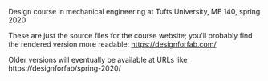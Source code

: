 Design course in mechanical engineering at Tufts University, ME 140, spring 2020

These are just the source files for the course website; you'll probably find the rendered version more readable: https://designforfab.com/

Older versions will eventually be available at URLs like https://designforfab/spring-2020/
